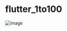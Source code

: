 # flutter_1to100

![image](https://github.com/3x-haust/flutter_1_to_num_prac/assets/94370559/f5052bd4-0f92-45f6-9bcc-201b9669f8a2)

